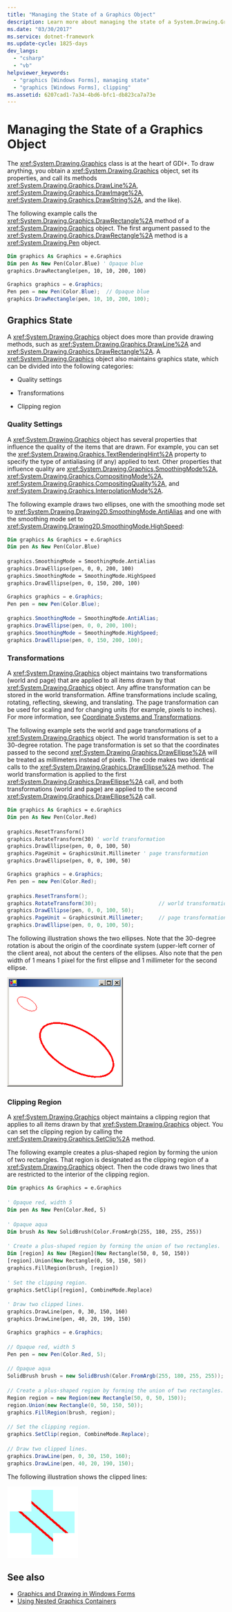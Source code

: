 ```yaml
---
title: "Managing the State of a Graphics Object"
description: Learn more about managing the state of a System.Drawing.Graphics object, setting its properties, and calling its methods.
ms.date: "03/30/2017"
ms.service: dotnet-framework
ms.update-cycle: 1825-days
dev_langs:
  - "csharp"
  - "vb"
helpviewer_keywords:
  - "graphics [Windows Forms], managing state"
  - "graphics [Windows Forms], clipping"
ms.assetid: 6207cad1-7a34-4bd6-bfc1-db823ca7a73e
---
```

# Managing the State of a Graphics Object

The <xref:System.Drawing.Graphics> class is at the heart of GDI+. To draw anything, you obtain a <xref:System.Drawing.Graphics> object, set its properties, and call its methods <xref:System.Drawing.Graphics.DrawLine%2A>, <xref:System.Drawing.Graphics.DrawImage%2A>, <xref:System.Drawing.Graphics.DrawString%2A>, and the like).

The following example calls the <xref:System.Drawing.Graphics.DrawRectangle%2A> method of a <xref:System.Drawing.Graphics> object. The first argument passed to the <xref:System.Drawing.Graphics.DrawRectangle%2A> method is a <xref:System.Drawing.Pen> object.

```vb
Dim graphics As Graphics = e.Graphics
Dim pen As New Pen(Color.Blue) ' Opaque blue
graphics.DrawRectangle(pen, 10, 10, 200, 100)
```

```csharp
Graphics graphics = e.Graphics;
Pen pen = new Pen(Color.Blue);  // Opaque blue
graphics.DrawRectangle(pen, 10, 10, 200, 100);
```

## Graphics State

A <xref:System.Drawing.Graphics> object does more than provide drawing methods, such as <xref:System.Drawing.Graphics.DrawLine%2A> and <xref:System.Drawing.Graphics.DrawRectangle%2A>. A <xref:System.Drawing.Graphics> object also maintains graphics state, which can be divided into the following categories:

- Quality settings

- Transformations

- Clipping region

### Quality Settings

A <xref:System.Drawing.Graphics> object has several properties that influence the quality of the items that are drawn. For example, you can set the <xref:System.Drawing.Graphics.TextRenderingHint%2A> property to specify the type of antialiasing (if any) applied to text. Other properties that influence quality are <xref:System.Drawing.Graphics.SmoothingMode%2A>, <xref:System.Drawing.Graphics.CompositingMode%2A>, <xref:System.Drawing.Graphics.CompositingQuality%2A>, and <xref:System.Drawing.Graphics.InterpolationMode%2A>.

The following example draws two ellipses, one with the smoothing mode set to <xref:System.Drawing.Drawing2D.SmoothingMode.AntiAlias> and one with the smoothing mode set to <xref:System.Drawing.Drawing2D.SmoothingMode.HighSpeed>:

```vb
Dim graphics As Graphics = e.Graphics
Dim pen As New Pen(Color.Blue)

graphics.SmoothingMode = SmoothingMode.AntiAlias
graphics.DrawEllipse(pen, 0, 0, 200, 100)
graphics.SmoothingMode = SmoothingMode.HighSpeed
graphics.DrawEllipse(pen, 0, 150, 200, 100)
```

```csharp
Graphics graphics = e.Graphics;
Pen pen = new Pen(Color.Blue);

graphics.SmoothingMode = SmoothingMode.AntiAlias;
graphics.DrawEllipse(pen, 0, 0, 200, 100);
graphics.SmoothingMode = SmoothingMode.HighSpeed;
graphics.DrawEllipse(pen, 0, 150, 200, 100);
```

### Transformations

A <xref:System.Drawing.Graphics> object maintains two transformations (world and page) that are applied to all items drawn by that <xref:System.Drawing.Graphics> object. Any affine transformation can be stored in the world transformation. Affine transformations include scaling, rotating, reflecting, skewing, and translating. The page transformation can be used for scaling and for changing units (for example, pixels to inches). For more information, see [Coordinate Systems and Transformations](coordinate-systems-and-transformations.md).

The following example sets the world and page transformations of a <xref:System.Drawing.Graphics> object. The world transformation is set to a 30-degree rotation. The page transformation is set so that the coordinates passed to the second <xref:System.Drawing.Graphics.DrawEllipse%2A> will be treated as millimeters instead of pixels. The code makes two identical calls to the <xref:System.Drawing.Graphics.DrawEllipse%2A> method. The world transformation is applied to the first <xref:System.Drawing.Graphics.DrawEllipse%2A> call, and both transformations (world and page) are applied to the second <xref:System.Drawing.Graphics.DrawEllipse%2A> call.

```vb
Dim graphics As Graphics = e.Graphics
Dim pen As New Pen(Color.Red)

graphics.ResetTransform()
graphics.RotateTransform(30) ' world transformation
graphics.DrawEllipse(pen, 0, 0, 100, 50)
graphics.PageUnit = GraphicsUnit.Millimeter ' page transformation
graphics.DrawEllipse(pen, 0, 0, 100, 50)
```

```csharp
Graphics graphics = e.Graphics;
Pen pen = new Pen(Color.Red);

graphics.ResetTransform();
graphics.RotateTransform(30);                    // world transformation
graphics.DrawEllipse(pen, 0, 0, 100, 50);
graphics.PageUnit = GraphicsUnit.Millimeter;     // page transformation
graphics.DrawEllipse(pen, 0, 0, 100, 50);
```

The following illustration shows the two ellipses. Note that the 30-degree rotation is about the origin of the coordinate system (upper-left corner of the client area), not about the centers of the ellipses. Also note that the pen width of 1 means 1 pixel for the first ellipse and 1 millimeter for the second ellipse.

![Illustration that shows two ellipses: rotation and pen width.](./media/managing-the-state-of-a-graphics-object/set-rotation-pen-width-drawellipse-method.png)

### Clipping Region

A <xref:System.Drawing.Graphics> object maintains a clipping region that applies to all items drawn by that <xref:System.Drawing.Graphics> object. You can set the clipping region by calling the <xref:System.Drawing.Graphics.SetClip%2A> method.

The following example creates a plus-shaped region by forming the union of two rectangles. That region is designated as the clipping region of a <xref:System.Drawing.Graphics> object. Then the code draws two lines that are restricted to the interior of the clipping region.

```vb
Dim graphics As Graphics = e.Graphics

' Opaque red, width 5
Dim pen As New Pen(Color.Red, 5)

' Opaque aqua
Dim brush As New SolidBrush(Color.FromArgb(255, 180, 255, 255))

' Create a plus-shaped region by forming the union of two rectangles.
Dim [region] As New [Region](New Rectangle(50, 0, 50, 150))
[region].Union(New Rectangle(0, 50, 150, 50))
graphics.FillRegion(brush, [region])

' Set the clipping region.
graphics.SetClip([region], CombineMode.Replace)

' Draw two clipped lines.
graphics.DrawLine(pen, 0, 30, 150, 160)
graphics.DrawLine(pen, 40, 20, 190, 150)
```

```csharp
Graphics graphics = e.Graphics;

// Opaque red, width 5
Pen pen = new Pen(Color.Red, 5);

// Opaque aqua
SolidBrush brush = new SolidBrush(Color.FromArgb(255, 180, 255, 255));

// Create a plus-shaped region by forming the union of two rectangles.
Region region = new Region(new Rectangle(50, 0, 50, 150));
region.Union(new Rectangle(0, 50, 150, 50));
graphics.FillRegion(brush, region);

// Set the clipping region.
graphics.SetClip(region, CombineMode.Replace);

// Draw two clipped lines.
graphics.DrawLine(pen, 0, 30, 150, 160);
graphics.DrawLine(pen, 40, 20, 190, 150);
```

The following illustration shows the clipped lines:

![Diagram that shows the limited clip region.](./media/managing-the-state-of-a-graphics-object/set-clipping-region-setclip-method.png)

## See also

- [Graphics and Drawing in Windows Forms](graphics-and-drawing-in-windows-forms.md)
- [Using Nested Graphics Containers](using-nested-graphics-containers.md)

